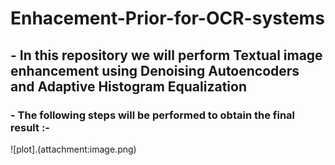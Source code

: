 # Enhacement-Prior-for-OCR-systems
## - In this repository we will perform Textual image enhancement using Denoising Autoencoders and Adaptive Histogram Equalization
### - The following steps will be performed to obtain the final result :-
![plot].(attachment:image.png)
